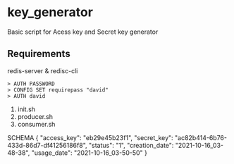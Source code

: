 # key_generator
Basic script for Acess key and Secret key generator

## Requirements
redis-server &
redisc-cli

    > AUTH PASSWORD
    > CONFIG SET requirepass "david"
    > AUTH david

1. init.sh
2. producer.sh
3. consumer.sh

SCHEMA
    {
      "access_key": "eb29e45b23f1",
      "secret_key": "ac82b414-6b76-433d-86d7-df41256186f8",
      "status": "1",
      "creation_date": "2021-10-16_03-48-38",
      "usage_date": "2021-10-16_03-50-50"
    }    

